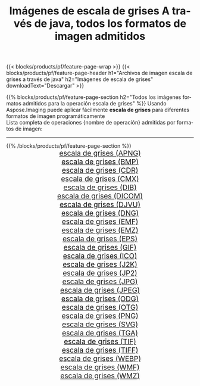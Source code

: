 ﻿---
title: Imágenes de escala de grises A través de java, todos los formatos de imagen admitidos 
weight: 3920
url: /es/java/grayscale 
lang: es
langdirlevel: 2
locales: zh-hans,ja,it,ru,de,es,fr,nl,id,lt,pl,pt,vi,tr,ko,zh-hant,ar,hi,th,sv,cs,uk,he
description: Usando Aspose.Imaging puede fácilmente escala de grises imágenes a través de java
---

{{< blocks/products/pf/feature-page-wrap >}}
{{< blocks/products/pf/feature-page-header h1="Archivos de imagen escala de grises a través de java" h2="Imágenes de escala de grises" downloadText="Descargar" >}}


{{% blocks/products/pf/feature-page-section  h2="Todos los imágenes formatos admitidos para la operación escala de grises" %}}
Usando Aspose.Imaging puede aplicar fácilmente **escala de grises** para diferentes formatos de imagen programáticamente
<br/>
Lista completa de operaciones {nombre de operación} admitidas por formatos de imagen:
<hr/>
{{% /blocks/products/pf/feature-page-section %}}
<div class="container-fluid productfamilypage bg-gray">
    <div class="convertypes bg-gray agp-content section">
        <div class="container">
		<div class="row other-converters" style="gap: 10px;font-size: 19px;text-align:center;">
		    <div class='col-md-2 other-converter remove-lp remove-rp'><a href="/imaging/es/java/grayscale/apng" style="padding:15px;">escala de grises (APNG)</a></div><div class='col-md-2 other-converter remove-lp remove-rp'><a href="/imaging/es/java/grayscale/bmp" style="padding:15px;">escala de grises (BMP)</a></div><div class='col-md-2 other-converter remove-lp remove-rp'><a href="/imaging/es/java/grayscale/cdr" style="padding:15px;">escala de grises (CDR)</a></div><div class='col-md-2 other-converter remove-lp remove-rp'><a href="/imaging/es/java/grayscale/cmx" style="padding:15px;">escala de grises (CMX)</a></div><div class='col-md-2 other-converter remove-lp remove-rp'><a href="/imaging/es/java/grayscale/dib" style="padding:15px;">escala de grises (DIB)</a></div><div class='col-md-2 other-converter remove-lp remove-rp'><a href="/imaging/es/java/grayscale/dicom" style="padding:15px;">escala de grises (DICOM)</a></div><div class='col-md-2 other-converter remove-lp remove-rp'><a href="/imaging/es/java/grayscale/djvu" style="padding:15px;">escala de grises (DJVU)</a></div><div class='col-md-2 other-converter remove-lp remove-rp'><a href="/imaging/es/java/grayscale/dng" style="padding:15px;">escala de grises (DNG)</a></div><div class='col-md-2 other-converter remove-lp remove-rp'><a href="/imaging/es/java/grayscale/emf" style="padding:15px;">escala de grises (EMF)</a></div><div class='col-md-2 other-converter remove-lp remove-rp'><a href="/imaging/es/java/grayscale/emz" style="padding:15px;">escala de grises (EMZ)</a></div><div class='col-md-2 other-converter remove-lp remove-rp'><a href="/imaging/es/java/grayscale/eps" style="padding:15px;">escala de grises (EPS)</a></div><div class='col-md-2 other-converter remove-lp remove-rp'><a href="/imaging/es/java/grayscale/gif" style="padding:15px;">escala de grises (GIF)</a></div><div class='col-md-2 other-converter remove-lp remove-rp'><a href="/imaging/es/java/grayscale/ico" style="padding:15px;">escala de grises (ICO)</a></div><div class='col-md-2 other-converter remove-lp remove-rp'><a href="/imaging/es/java/grayscale/j2k" style="padding:15px;">escala de grises (J2K)</a></div><div class='col-md-2 other-converter remove-lp remove-rp'><a href="/imaging/es/java/grayscale/jp2" style="padding:15px;">escala de grises (JP2)</a></div><div class='col-md-2 other-converter remove-lp remove-rp'><a href="/imaging/es/java/grayscale/jpg" style="padding:15px;">escala de grises (JPG)</a></div><div class='col-md-2 other-converter remove-lp remove-rp'><a href="/imaging/es/java/grayscale/jpeg" style="padding:15px;">escala de grises (JPEG)</a></div><div class='col-md-2 other-converter remove-lp remove-rp'><a href="/imaging/es/java/grayscale/odg" style="padding:15px;">escala de grises (ODG)</a></div><div class='col-md-2 other-converter remove-lp remove-rp'><a href="/imaging/es/java/grayscale/otg" style="padding:15px;">escala de grises (OTG)</a></div><div class='col-md-2 other-converter remove-lp remove-rp'><a href="/imaging/es/java/grayscale/png" style="padding:15px;">escala de grises (PNG)</a></div><div class='col-md-2 other-converter remove-lp remove-rp'><a href="/imaging/es/java/grayscale/svg" style="padding:15px;">escala de grises (SVG)</a></div><div class='col-md-2 other-converter remove-lp remove-rp'><a href="/imaging/es/java/grayscale/tga" style="padding:15px;">escala de grises (TGA)</a></div><div class='col-md-2 other-converter remove-lp remove-rp'><a href="/imaging/es/java/grayscale/tif" style="padding:15px;">escala de grises (TIF)</a></div><div class='col-md-2 other-converter remove-lp remove-rp'><a href="/imaging/es/java/grayscale/tiff" style="padding:15px;">escala de grises (TIFF)</a></div><div class='col-md-2 other-converter remove-lp remove-rp'><a href="/imaging/es/java/grayscale/webp" style="padding:15px;">escala de grises (WEBP)</a></div><div class='col-md-2 other-converter remove-lp remove-rp'><a href="/imaging/es/java/grayscale/wmf" style="padding:15px;">escala de grises (WMF)</a></div><div class='col-md-2 other-converter remove-lp remove-rp'><a href="/imaging/es/java/grayscale/wmz" style="padding:15px;">escala de grises (WMZ)</a></div>
                </div>
        </div>
    </div>
</div>
<br/>
